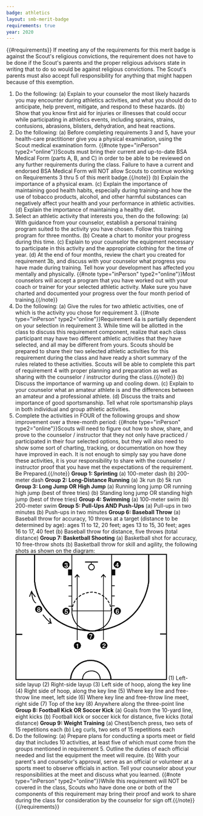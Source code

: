 ```yaml
---
badge: athletics
layout: smb-merit-badge
requirements: true
year: 2020
---
```


{{#requirements}}
If meeting any of the requirements for this merit badge is against the Scout's religious convictions, the requirement does not have to be done if the Scout's parents and the proper religious advisors state in writing that to do so would be against religious convictions. The Scout's parents must also accept full responsibility for anything that might happen because of this exemption.
1. Do the following:
    (a) Explain to your counselor the most likely hazards you may encounter during athletics activities, and what you should do to anticipate, help prevent, mitigate, and respond to these hazards.
    (b) Show that you know first aid for injuries or illnesses that could occur while participating in athletics events, including sprains, strains, contusions, abrasions, blisters, dehydration, and heat reactions.
2. Do the following:
    (a) Before completing requirements 3 and 5, have your health-care practitioner give you a physical examination, using the Scout medical examination form.
	{{#note type="inPerson" type2="online"}}Scouts must bring their current and up-to-date BSA Medical Form (parts A, B, and C) in order to be able to be reviewed on any further requirements during the class. Failure to have a current and endorsed BSA Medical Form will NOT allow Scouts to continue working on Requirements 3 thru 5 of this merit badge.{{/note}}
    (b) Explain the importance of a physical exam.
    (c) Explain the importance of maintaining good health habits, especially during training-and how the use of tobacco products, alcohol, and other harmful substances can negatively affect your health and your performance in athletic activities.
    (d) Explain the importance of maintaining a healthy diet.
3. Select an athletic activity that interests you, then do the following:
    (a) With guidance from your counselor, establish a personal training program suited to the activity you have chosen. Follow this training program for three months.
    (b) Create a chart to monitor your progress during this time.
    (c) Explain to your counselor the equipment necessary to participate in this activity and the appropriate clothing for the time of year.
    (d) At the end of four months, review the chart you created for requirement 3b, and discuss with your counselor what progress you have made during training. Tell how your development has affected you mentally and physically.
	{{#note type="inPerson" type2="online"}}Most counselors will accept a program that you have worked out with your coach or trainer for your selected athletic activity. Make sure you have charted and documented your progress over the four month period of training.{{/note}}
4. Do the following:
    (a) Give the rules for two athletic activities, one of which is the activity you chose for requirement 3.
	    {{#note type="inPerson" type2="online"}}Requirement 4a is partially dependent on your selection in requirement 3. While time will be allotted in the class to discuss this requirement component, realize that each class participant may have two different athletic activities that they have selected, and all may be different from yours. Scouts should be prepared to share their two selected athletic activities for this requirement during the class and have ready a short summary of the rules related to these activities. Scouts will be able to complete this part of requirement 4 with proper planning and preparation as well as sharing with the counselor / instructor during the class.{{/note}}
    (b) Discuss the importance of warming up and cooling down.
    (c) Explain to your counselor what an amateur athlete is and the differences between an amateur and a professional athlete.
    (d) Discuss the traits and importance of good sportsmanship. Tell what role sportsmanship plays in both individual and group athletic activities.
5. Complete the activities in FOUR of the following groups and show improvement over a three-month period:
     {{#note type="inPerson" type2="online"}}Scouts will need to figure out how to show, share, and prove to the counselor / instructor that they not only have practiced / participated in their four selected options, but they will also need to show some sort of charting, tracking, or documentation on how they have improved in each. It is not enough to simply say you have done these activities, it is your responsibility to share with the counselor / instructor proof that you have met the expectations of the requirement. Be Prepared.{{/note}}
    **Group 1: Sprinting**
    (a) 100-meter dash
    (b) 200-meter dash
    **Group 2: Long-Distance Running**
    (a) 3k run
    (b) 5k run
    **Group 3: Long Jump OR High Jump**
    (a) Running long jump OR running high jump (best of three tries)
    (b) Standing long jump OR standing high jump (best of three tries)
    **Group 4: Swimming**
    (a) 100-meter swim
    (b) 200-meter swim
    **Group 5: Pull-Ups AND Push-Ups**
    (a) Pull-ups in two minutes
    (b) Push-ups in two minutes
    **Group 6: Baseball Throw**
    (a) Baseball throw for accuracy, 10 throws at a target (distance to be determined by age): ages 11 to 12, 20 feet; ages 13 to 15, 30 feet; ages 16 to 17, 40 feet
    (b) Baseball throw for distance, five throws (total distance)
    **Group 7: Basketball Shooting**
    (a) Basketball shot for accuracy, 10 free-throw shots
    (b) Basketball throw for skill and agility, the following shots as shown on the diagram: <img src="athletics-basketball-positions.gif" class="Maw(100%)" />
        (1) Left-side layup
        (2) Right-side layup
        (3) Left side of hoop, along the key line
        (4) Right side of hoop, along the key line
        (5) Where key line and free-throw line meet, left side
        (6) Where key line and free-throw line meet, right side
        (7) Top of the key
        (8) Anywhere along the three-point line
    **Group 8: Football Kick OR Soccer Kick**
    (a) Goals from the 10-yard line, eight kicks
    (b) Football kick or soccer kick for distance, five kicks (total distance)
    **Group 9: Weight Training**
    (a) Chest/bench press, two sets of 15 repetitions each
    (b) Leg curls, two sets of 15 repetitions each
6. Do the following:
(a) Prepare plans for conducting a sports meet or field day that includes 10 activities, at least five of which must come from the groups mentioned in requirement 5. Outline the duties of each official needed and list the equipment the meet will require.
(b) With your parent's and counselor's approval, serve as an official or volunteer at a sports meet to observe officials in action. Tell your counselor about your responsibilities at the meet and discuss what you learned.
    {{#note type="inPerson" type2="online"}}While this requirement will NOT be covered in the class, Scouts who have done one or both of the components of this requirement may bring their proof and work to share during the class for consideration by the counselor for sign off.{{/note}}
{{/requirements}}
